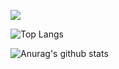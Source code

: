 <p><img class="dcimg" src="https://anyuwzlnfq.cloudimg.io/v7/discord.c99.nl/widget/theme-3/606472364271599621.png?&radius=25&force_format=png"></p>

![Top Langs](https://github-readme-stats.vercel.app/api/top-langs/?username=rexwu1104&langs_count=8&theme=synthwave)

![Anurag's github stats](https://github-readme-stats.vercel.app/api?username=rexwu1104&show_icons=true&theme=synthwave)
